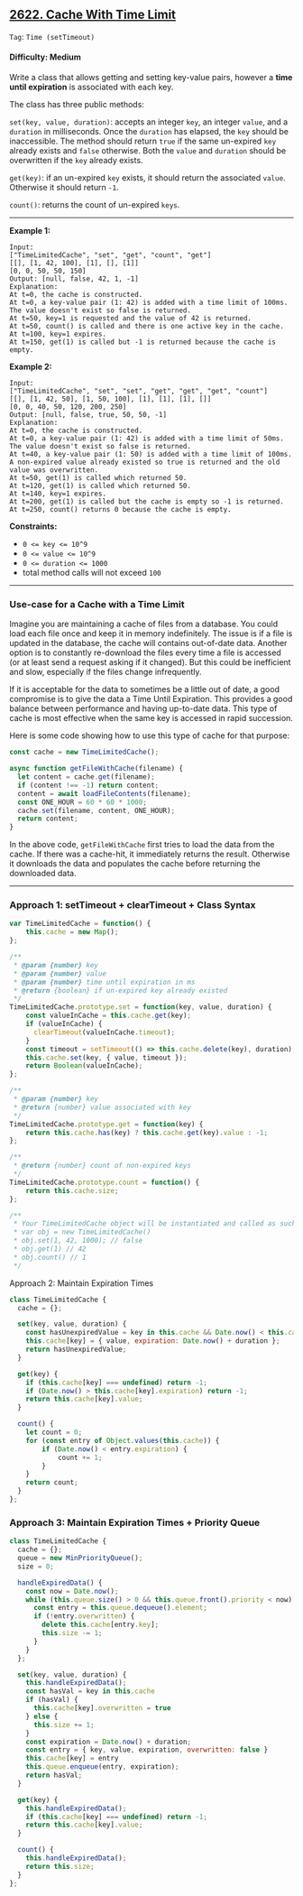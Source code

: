 ## [2622. Cache With Time Limit](https://leetcode.com/problems/cache-with-time-limit)

```Tag```: ```Time (setTimeout)```

#### Difficulty: Medium

Write a class that allows getting and setting key-value pairs, however a __time until expiration__ is associated with each key.

The class has three public methods:

```set(key, value, duration)```: accepts an integer ```key```, an integer ```value```, and a ```duration``` in milliseconds. Once the ```duration``` has elapsed, the ```key``` should be inaccessible. The method should return ```true``` if the same un-expired ```key``` already exists and ```false``` otherwise. Both the ```value``` and ```duration``` should be overwritten if the ```key``` already exists.

```get(key)```: if an un-expired ```key``` exists, it should return the associated ```value```. Otherwise it should return ```-1```.

```count()```: returns the count of un-expired ```keys```.

---

__Example 1:__
```
Input: 
["TimeLimitedCache", "set", "get", "count", "get"]
[[], [1, 42, 100], [1], [], [1]]
[0, 0, 50, 50, 150]
Output: [null, false, 42, 1, -1]
Explanation:
At t=0, the cache is constructed.
At t=0, a key-value pair (1: 42) is added with a time limit of 100ms. The value doesn't exist so false is returned.
At t=50, key=1 is requested and the value of 42 is returned.
At t=50, count() is called and there is one active key in the cache.
At t=100, key=1 expires.
At t=150, get(1) is called but -1 is returned because the cache is empty.
```

__Example 2:__
```
Input: 
["TimeLimitedCache", "set", "set", "get", "get", "get", "count"]
[[], [1, 42, 50], [1, 50, 100], [1], [1], [1], []]
[0, 0, 40, 50, 120, 200, 250]
Output: [null, false, true, 50, 50, -1]
Explanation:
At t=0, the cache is constructed.
At t=0, a key-value pair (1: 42) is added with a time limit of 50ms. The value doesn't exist so false is returned.
At t=40, a key-value pair (1: 50) is added with a time limit of 100ms. A non-expired value already existed so true is returned and the old value was overwritten.
At t=50, get(1) is called which returned 50.
At t=120, get(1) is called which returned 50.
At t=140, key=1 expires.
At t=200, get(1) is called but the cache is empty so -1 is returned.
At t=250, count() returns 0 because the cache is empty.
```

__Constraints:__

- ```0 <= key <= 10^9```
- ```0 <= value <= 10^9```
- ```0 <= duration <= 1000```
- total method calls will not exceed ```100```

---

### Use-case for a Cache with a Time Limit

Imagine you are maintaining a cache of files from a database. You could load each file once and keep it in memory indefinitely. The issue is if a file is updated in the database, the cache will contains out-of-date data. Another option is to constantly re-download the files every time a file is accessed (or at least send a request asking if it changed). But this could be inefficient and slow, especially if the files change infrequently.

If it is acceptable for the data to sometimes be a little out of date, a good compromise is to give the data a Time Until Expiration. This provides a good balance between performance and having up-to-date data. This type of cache is most effective when the same key is accessed in rapid succession.

Here is some code showing how to use this type of cache for that purpose:

```JavaScript
const cache = new TimeLimitedCache();

async function getFileWithCache(filename) {
  let content = cache.get(filename);
  if (content !== -1) return content;
  content = await loadFileContents(filename);
  const ONE_HOUR = 60 * 60 * 1000;
  cache.set(filename, content, ONE_HOUR);
  return content;
}
```

In the above code, ```getFileWithCache``` first tries to load the data from the cache. If there was a cache-hit, it immediately returns the result. Otherwise it downloads the data and populates the cache before returning the downloaded data.

---

### Approach 1: setTimeout + clearTimeout + Class Syntax

```JavaScript
var TimeLimitedCache = function() {
    this.cache = new Map();
};

/** 
 * @param {number} key
 * @param {number} value
 * @param {number} time until expiration in ms
 * @return {boolean} if un-expired key already existed
 */
TimeLimitedCache.prototype.set = function(key, value, duration) {
    const valueInCache = this.cache.get(key);
    if (valueInCache) {
      clearTimeout(valueInCache.timeout);
    }
    const timeout = setTimeout(() => this.cache.delete(key), duration);
    this.cache.set(key, { value, timeout });
    return Boolean(valueInCache);
};

/** 
 * @param {number} key
 * @return {number} value associated with key
 */
TimeLimitedCache.prototype.get = function(key) {
    return this.cache.has(key) ? this.cache.get(key).value : -1;
};

/** 
 * @return {number} count of non-expired keys
 */
TimeLimitedCache.prototype.count = function() {
    return this.cache.size;
};

/**
 * Your TimeLimitedCache object will be instantiated and called as such:
 * var obj = new TimeLimitedCache()
 * obj.set(1, 42, 1000); // false
 * obj.get(1) // 42
 * obj.count() // 1
 */
```

Approach 2: Maintain Expiration Times

```JavaScript
class TimeLimitedCache {
  cache = {};

  set(key, value, duration) {
    const hasUnexpiredValue = key in this.cache && Date.now() < this.cache[key].expiration;
    this.cache[key] = { value, expiration: Date.now() + duration };
    return hasUnexpiredValue;
  }

  get(key) {
    if (this.cache[key] === undefined) return -1;
    if (Date.now() > this.cache[key].expiration) return -1;
    return this.cache[key].value;
  }

  count() {
    let count = 0;
    for (const entry of Object.values(this.cache)) {
        if (Date.now() < entry.expiration) {
            count += 1;
        }
    }
    return count;
  }
};
```

### Approach 3: Maintain Expiration Times + Priority Queue

```JavaScript
class TimeLimitedCache {
  cache = {};
  queue = new MinPriorityQueue();
  size = 0;

  handleExpiredData() {
    const now = Date.now();
    while (this.queue.size() > 0 && this.queue.front().priority < now) {
      const entry = this.queue.dequeue().element;
      if (!entry.overwritten) {
        delete this.cache[entry.key];
        this.size -= 1;
      }
    }
  };

  set(key, value, duration) {
    this.handleExpiredData();
    const hasVal = key in this.cache
    if (hasVal) {
      this.cache[key].overwritten = true
    } else {
      this.size += 1;
    }
    const expiration = Date.now() + duration;
    const entry = { key, value, expiration, overwritten: false }
    this.cache[key] = entry
    this.queue.enqueue(entry, expiration);
    return hasVal;
  }

  get(key) {
    this.handleExpiredData();
    if (this.cache[key] === undefined) return -1;
    return this.cache[key].value;
  }

  count() {
    this.handleExpiredData();
    return this.size;
  }
};
```
